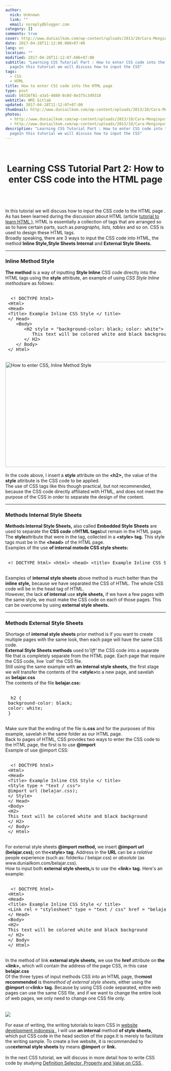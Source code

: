 ```yaml
---
author:
  nick: Unknown
  link: ""
  email: noreply@blogger.com
category: []
comments: true
cover: http://www.duniailkom.com/wp-content/uploads/2013/10/Cara-Menginput-CSS-Metode-Inline-Style.png
date: 2017-04-28T11:12:00.000+07:00
lang: en
location: ""
modified: 2017-04-28T11:12:07.606+07:00
subtitle: "Learning CSS Tutorial Part : How to enter CSS code into the HTML
  pageIn this tutorial we will discuss how to input the CSS"
tags:
  - CSS
  - HTML
title: How to enter CSS code into the HTML page
type: post
uuid: b8316f81-a3a5-4888-8c0d-8e375c3d9318
webtitle: WMI Gitlab
updated: 2017-04-28T11:12:07+07:00
thumbnail: http://www.duniailkom.com/wp-content/uploads/2013/10/Cara-Menginput-CSS-Metode-Inline-Style.png
photos:
  - http://www.duniailkom.com/wp-content/uploads/2013/10/Cara-Menginput-CSS-Metode-Inline-Style.png
  - http://www.duniailkom.com/wp-content/uploads/2013/10/Cara-Menginput-CSS-Metode-Inline-Style.png
description: "Learning CSS Tutorial Part : How to enter CSS code into the HTML
  pageIn this tutorial we will discuss how to input the CSS"
---
```


<div dir="ltr" style="text-align: left;" trbidi="on"><br><header>    <h1>        Learning CSS Tutorial Part 2: How to enter CSS code into the HTML page</h1></header><br><div><div>In this tutorial we will discuss how to input the CSS code to the             HTML page .         <br>As has been learned during the discussion about HTML (article             <a href="http://www.webmanajemen.com/p/search.html?q=Tutorial%20to%20learn%20html" target="_blank" rel="noopener noreferer nofollow">                tutorial to learn HTML             </a>            ), HTML is essentially a collection of tags that are arranged so as to have certain parts, such as&nbsp;<em>paragraphs,</em> <em>lists,</em>            <em>tables</em> and so on. CSS is used to design these HTML tags.         <br>Broadly speaking, there are 3 ways to input the CSS code into HTML, the method <strong>Inline Style,</strong><strong>Style Sheets Internal</strong> and            <strong>External Style Sheets.</strong>        <br><hr><h3>            Inline Method Style         </h3><strong>The method</strong>            is a way of inputting <strong>Style Inline</strong> CSS code             directly into the HTML tags using the <strong>style</strong>            attribute, an example of using <em>CSS Style Inline methods</em>are             as follows:         <br><br><pre>  &lt;! DOCTYPE html&gt;<br> &lt;Html&gt;<br> &lt;Head&gt;<br> &lt;Title&gt; Example Inline CSS Style &lt;/ title&gt;<br> &lt;/ Head&gt;<br>    &lt;Body&gt;<br>       &lt;H2 style = "background-color: black; color: white"&gt;<br>          This text will be colored white and black background<br>       &lt;/ H2&gt;<br>    &lt;/ Body&gt;<br> &lt;/ Html&gt; </pre><br><a href="http://www.duniailkom.com/wp-content/uploads/2013/10/Cara-Menginput-CSS-Metode-Inline-Style.png" rel="noopener noreferer nofollow">                <img alt="How to enter CSS, Inline Method Style" src="http://www.duniailkom.com/wp-content/uploads/2013/10/Cara-Menginput-CSS-Metode-Inline-Style.png" height="330" width="649">            </a>        <br><br>In the code above, I insert a <strong>style&nbsp;</strong>attribute on the <strong>&lt;h2&gt;,</strong> the value of the            <strong>style</strong> attribute is the CSS code to be applied.         <br>The use of CSS tags like this though practical, but not             recommended, because the CSS code directly affiliated with HTML,             and does not meet the purpose of the CSS in order to separate the             design of the content.         <br><hr><h3>            Methods Internal Style Sheets         </h3><strong>Methods Internal Style Sheets,</strong>            also called <strong>Embedded Style Sheets</strong> are used to separate the <strong>CSS code</strong> of<strong>HTML tags</strong>but remain in the HTML page. The            <strong>style</strong>attribute that were in the tag, collected in             a <strong>&lt;style&gt; tag.</strong> This style tags must be in             the <strong>&lt;head&gt;</strong> of the HTML page.         <br>Examples of the use            <strong>of internal motode CSS style sheets:</strong>        <br><strong><br></strong><pre> &lt;! DOCTYPE html&gt; &lt;html&gt; &lt;head&gt; &lt;title&gt; Example Inline CSS Style &lt;/ title&gt; &lt;style type = "text / css"&gt; h2 {background-color: black;  color: white;  } &lt;/ Style&gt; &lt;/ head&gt; &lt;body&gt; &lt;h2&gt; This text will be colored white and black background &lt;/ h2&gt; &lt;/ body&gt; &lt;/ html&gt; </pre><br>Examples of <strong>internal style sheets</strong> above method is             much better than the <strong>inline style,</strong> because we have             separated the CSS of HTML. The whole CSS code will be in the head             tag of HTML.         <br>However, the lack <strong>of internal</strong> use            <strong>style sheets,</strong> if we have a few pages with the same             style, we must make the CSS code on each of those pages. This can             be overcome by using <strong>external style sheets.</strong>        <br><hr><h3>            Methods External Style Sheets         </h3>Shortage of <strong>internal style sheets</strong> prior method is             if you want to create multiple pages with the same look, then each             page will have the same CSS code.         <br><strong>External Style Sheets methods</strong>            used to<em>'lift'</em> the CSS code into a separate file that is             completely separate from the HTML page. Each page that require the             CSS code, live <em>'call'</em> the CSS file.         <br>Still using the same example with            <strong>an internal style sheets,</strong> the first stage we will             transfer the contents of the <strong>&lt;style&gt;</strong>to a new             page, and savelah as&nbsp;<strong>belajar.css</strong>        <br>The contents of the file <strong>belajar.css:</strong>        <br><strong><br></strong><pre>  h2 {<br> background-color: black;<br> color: white;<br> } </pre><br>Make sure that the ending of the file is<strong>.css</strong> and             for the purposes of this example, savelah in the same folder as our             HTML page.         <br>Back to pages of HTML, CSS provides two ways to enter the CSS code to             the HTML page, the first is to use <strong>@import</strong>        <br>Example of use @import CSS:         <br><br><pre>  &lt;! DOCTYPE html&gt;<br> &lt;Html&gt;<br> &lt;Head&gt;<br> &lt;Title&gt; Example Inline CSS Style &lt;/ title&gt;<br> &lt;Style type = "text / css"&gt;<br> @import url (belajar.css);<br> &lt;/ Style&gt;<br> &lt;/ Head&gt;<br> &lt;Body&gt;<br> &lt;H2&gt;<br> This text will be colored white and black background<br> &lt;/ H2&gt;<br> &lt;/ Body&gt;<br> &lt;/ Html&gt; </pre><br>For external style sheets <strong>@import method,</strong> we insert <strong>@import url (belajar.css);</strong> on the<strong>&lt;style&gt; tag.</strong> Address in the            <strong>URL</strong> can be a <em>relative</em> people experience             (such as: folderku / belajar.css) or <em>absolute</em> (as             www.duniailkom.com/belajar.css).         <br>How to input both <strong>external style sheets,</strong>is to use             the <strong>&lt;link&gt; tag.</strong> Here's an example:         <br><br><pre>  &lt;! DOCTYPE html&gt;<br> &lt;Html&gt;<br> &lt;Head&gt;<br> &lt;Title&gt; Example Inline CSS Style &lt;/ title&gt;<br> &lt;Link rel = "stylesheet" type = "text / css" href = "belajar.css"&gt;<br> &lt;/ Head&gt;<br> &lt;Body&gt;<br> &lt;H2&gt;<br> This text will be colored white and black background<br> &lt;/ H2&gt;<br> &lt;/ Body&gt;<br> &lt;/ Html&gt; </pre><br>In the method of link <strong>external style sheets,</strong> we use the <strong>href</strong> attribute on            <strong>the &lt;link&gt;,</strong> which will contain the address             of the page CSS, in this case <strong>belajar.css</strong>        <br>Of the three types of input methods CSS into an HTML page, the<strong>most recommended</strong> is the<em>method of external style sheets,</em> either using the            <strong>@import</strong> or<strong>&lt;link&gt; tag.</strong>            Because by using CSS code separated, entire web pages can use the             same CSS file, and if we want to change the entire look of web             pages, we only need to change one CSS file only.         <br><br><div id="stb-container-7582"><br><aside>                <img src="http://www.duniailkom.com/wp-content/plugins/wp-special-textboxes/images/info-b.png">            </aside>            <br><div id="stb-box-7582">For ease of writing, the writing tutorials to learn CSS in                 <a href="http://www.webmanajemen.com/" rel="noopener noreferer nofollow">                    website development indonesia                 </a>, I will use <strong>an internal</strong> method                <strong>of style sheets,</strong> which put CSS code in the                 head section of the page.It is merely to facilitate the writing sample. To create a live website, it is recommended to use<strong>external style sheets</strong> by means                <strong>@import</strong> or <strong>link.</strong>            <br><strong><br></strong></div></div>In the next CSS tutorial, we will discuss in more detail how to             write CSS code by studying             <a href="http://www.webmanajemen.com/p/search.html?q=Definition%20Selector,%20Property%20and%20Value%20on%20CSS" target="_blank" title="Edit &quot;Learning CSS Tutorial Part 3: Understanding Selector, Property and Value on CSS&quot;" rel="noopener noreferer nofollow">                Definition Selector, Property and Value on CSS             </a>            .         </div></div></div>
